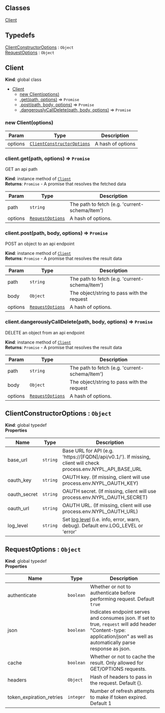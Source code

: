 ## Classes

<dl>
<dt><a href="#Client">Client</a></dt>
<dd></dd>
</dl>

## Typedefs

<dl>
<dt><a href="#ClientConstructorOptions">ClientConstructorOptions</a> : <code>Object</code></dt>
<dd></dd>
<dt><a href="#RequestOptions">RequestOptions</a> : <code>Object</code></dt>
<dd></dd>
</dl>

<a name="Client"></a>

## Client
**Kind**: global class  

* [Client](#Client)
    * [new Client(options)](#new_Client_new)
    * [.get(path, options)](#Client+get) ⇒ <code>Promise</code>
    * [.post(path, body, options)](#Client+post) ⇒ <code>Promise</code>
    * [.dangerouslyCallDelete(path, body, options)](#Client+dangerouslyCallDelete) ⇒ <code>Promise</code>

<a name="new_Client_new"></a>

### new Client(options)

| Param | Type | Description |
| --- | --- | --- |
| options | [<code>ClientConstructorOptions</code>](#ClientConstructorOptions) | A hash of options |

<a name="Client+get"></a>

### client.get(path, options) ⇒ <code>Promise</code>
GET an api path

**Kind**: instance method of [<code>Client</code>](#Client)  
**Returns**: <code>Promise</code> - A promise that resolves the fetched data  

| Param | Type | Description |
| --- | --- | --- |
| path | <code>string</code> | The path to fetch (e.g. 'current-schema/Item') |
| options | [<code>RequestOptions</code>](#RequestOptions) | A hash of options. |

<a name="Client+post"></a>

### client.post(path, body, options) ⇒ <code>Promise</code>
POST an object to an api endpoint

**Kind**: instance method of [<code>Client</code>](#Client)  
**Returns**: <code>Promise</code> - A promise that resolves the result data  

| Param | Type | Description |
| --- | --- | --- |
| path | <code>string</code> | The path to fetch (e.g. 'current-schema/Item') |
| body | <code>Object</code> | The object/string to pass with the request |
| options | [<code>RequestOptions</code>](#RequestOptions) | A hash of options. |

<a name="Client+dangerouslyCallDelete"></a>

### client.dangerouslyCallDelete(path, body, options) ⇒ <code>Promise</code>
DELETE an object from an api endpoint

**Kind**: instance method of [<code>Client</code>](#Client)  
**Returns**: <code>Promise</code> - A promise that resolves the result data  

| Param | Type | Description |
| --- | --- | --- |
| path | <code>string</code> | The path to fetch (e.g. 'current-schema/Item') |
| body | <code>Object</code> | The object/string to pass with the request |
| options | [<code>RequestOptions</code>](#RequestOptions) | A hash of options. |

<a name="ClientConstructorOptions"></a>

## ClientConstructorOptions : <code>Object</code>
**Kind**: global typedef  
**Properties**

| Name | Type | Description |
| --- | --- | --- |
| base_url | <code>string</code> | Base URL for API (e.g. 'https://[FQDN]/api/v0.1/').    If missing, client will check process.env.NYPL_API_BASE_URL |
| oauth_key | <code>string</code> | OAUTH key. (If missing, client will use    process.env.NYPL_OAUTH_KEY) |
| oauth_secret | <code>string</code> | OAUTH secret. (If missing, client will use    process.env.NYPL_OAUTH_SECRET) |
| oauth_url | <code>string</code> | OAUTH URL. (If missing, client will use    process.env.NYPL_OAUTH_URL) |
| log_level | <code>string</code> | Set [log level](https://github.com/pimterry/loglevel)    (i.e. info, error, warn, debug). Default env.LOG_LEVEL or 'error' |

<a name="RequestOptions"></a>

## RequestOptions : <code>Object</code>
**Kind**: global typedef  
**Properties**

| Name | Type | Description |
| --- | --- | --- |
| authenticate | <code>boolean</code> | Whether or not to authenticate before performing request. Default `true` |
| json | <code>boolean</code> | Indicates endpoint serves and consumes json.    If set to true, `request` will add header "Content-type: application/json"    as well as automatically parse response as json. |
| cache | <code>boolean</code> | Whether or not to cache the result. Only allowed for GET/OPTIONS requests. |
| headers | <code>Object</code> | Hash of headers to pass in the request. Default {}. |
| token_expiration_retries | <code>integer</code> | Number of refresh attempts to make if token expired. Default 1 |

